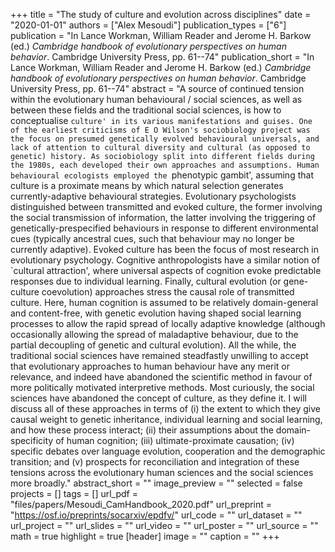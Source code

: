 +++
title = "The study of culture and evolution across disciplines"
date = "2020-01-01"
authors = ["Alex Mesoudi"]
publication_types = ["6"]
publication = "In Lance Workman, William Reader and Jerome H. Barkow (ed.) _Cambridge handbook of evolutionary perspectives on human behavior_. Cambridge University Press, pp. 61--74"
publication_short = "In Lance Workman, William Reader and Jerome H. Barkow (ed.) _Cambridge handbook of evolutionary perspectives on human behavior_. Cambridge University Press, pp. 61--74"
abstract = "A source of continued tension within the evolutionary human behavioural / social sciences, as well as between these fields and the traditional social sciences, is how to conceptualise `culture' in its various manifestations and guises. One of the earliest criticisms of E O Wilson's sociobiology project was the focus on presumed genetically evolved behavioural universals, and lack of attention to cultural diversity and cultural (as opposed to genetic) history. As sociobiology split into different fields during the 1980s, each developed their own approaches and assumptions. Human behavioural ecologists employed the `phenotypic gambit', assuming that culture is a proximate means by which natural selection generates currently-adaptive behavioural strategies. Evolutionary psychologists distinguished between transmitted and evoked culture, the former involving the social transmission of information, the latter involving the triggering of genetically-prespecified behaviours in response to different environmental cues (typically ancestral cues, such that behaviour may no longer be currently adaptive). Evoked culture has been the focus of most research in evolutionary psychology. Cognitive anthropologists have a similar notion of `cultural attraction', where universal aspects of cognition evoke predictable responses due to individual learning. Finally, cultural evolution (or gene-culture coevolution) approaches stress the causal role of transmitted culture. Here, human cognition is assumed to be relatively domain-general and content-free, with genetic evolution having shaped social learning processes to allow the rapid spread of locally adaptive knowledge (although occasionally allowing the spread of maladaptive behaviour, due to the partial decoupling of genetic and cultural evolution). All the while, the traditional social sciences have remained steadfastly unwilling to accept that evolutionary approaches to human behaviour have any merit or relevance, and indeed have abandoned the scientific method in favour of more politically motivated interpretive methods. Most curiously, the social sciences have abandoned the concept of culture, as they define it. I will discuss all of these approaches in terms of (i) the extent to which they give causal weight to genetic inheritance, individual learning and social learning, and how these process interact; (ii) their assumptions about the domain-specificity of human cognition; (iii) ultimate-proximate causation; (iv) specific debates over language evolution, cooperation and the demographic transition; and (v) prospects for reconciliation and integration of these tensions across the evolutionary human sciences and the social sciences more broadly."
abstract_short = ""
image_preview = ""
selected = false
projects = []
tags = []
url_pdf = "files/papers/Mesoudi_CamHandbook_2020.pdf"
url_preprint = "https://osf.io/preprints/socarxiv/epdfv/"
url_code = ""
url_dataset = ""
url_project = ""
url_slides = ""
url_video = ""
url_poster = ""
url_source = ""
math = true
highlight = true
[header]
image = ""
caption = ""
+++
